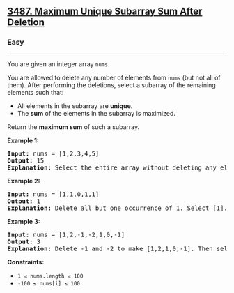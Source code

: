 <h2><a href="https://leetcode.com/problems/maximum-unique-subarray-sum-after-deletion/">3487. Maximum Unique Subarray Sum After Deletion</a></h2>
<h3>Easy</h3>
<hr>
<div>
<p>You are given an integer array <code>nums</code>.</p>

<p>You are allowed to delete any number of elements from <code>nums</code> (but not all of them). After performing the deletions, select a subarray of the remaining elements such that:</p>
<ul>
  <li>All elements in the subarray are <strong>unique</strong>.</li>
  <li>The <strong>sum</strong> of the elements in the subarray is maximized.</li>
</ul>

<p>Return the <strong>maximum sum</strong> of such a subarray.</p>

<p><strong class="example">Example 1:</strong></p>
<pre><strong>Input:</strong> nums = [1,2,3,4,5]
<strong>Output:</strong> 15
<strong>Explanation:</strong> Select the entire array without deleting any elements. All elements are unique and the sum is 15.
</pre>

<p><strong class="example">Example 2:</strong></p>
<pre><strong>Input:</strong> nums = [1,1,0,1,1]
<strong>Output:</strong> 1
<strong>Explanation:</strong> Delete all but one occurrence of 1. Select [1]. Only 1 is unique.
</pre>

<p><strong class="example">Example 3:</strong></p>
<pre><strong>Input:</strong> nums = [1,2,-1,-2,1,0,-1]
<strong>Output:</strong> 3
<strong>Explanation:</strong> Delete -1 and -2 to make [1,2,1,0,-1]. Then select subarray [2,1] or [1,0,2] after appropriate deletions. Max sum is 3.
</pre>

<p><strong>Constraints:</strong></p>
<ul>
  <li><code>1 &le; nums.length &le; 100</code></li>
  <li><code>-100 &le; nums[i] &le; 100</code></li>
</ul>
</div>
